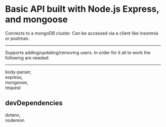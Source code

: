 <h1>Basic API built with Node.js Express, and mongoose</h1> Connects to a mongoDB cluster. 
Can be accessed via a client like insomnia or postman.
<hr/>
Supports adding/updating/removing users. In order for it all to work the following are needed:
<hr/>
body-parser, <br>
express,  <br>
mongoose, <br>
request  <br>

 <h2>devDependencies</h2>
  dotenv, <br>
  nodemon <br>
